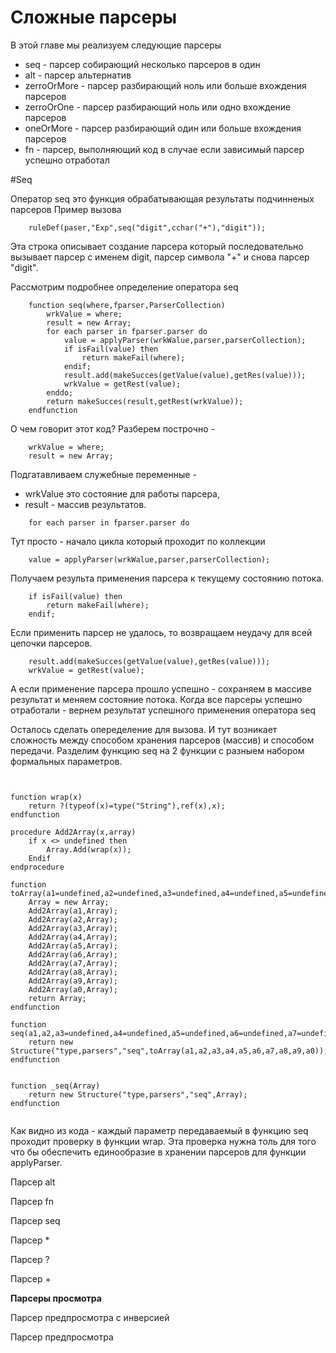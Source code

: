 # Сложные парсеры
В этой главе мы реализуем следующие парсеры 
* seq - парсер собирающий несколько парсеров в один
* alt - парсер альтернатив
* zerroOrMore - парсер разбирающий ноль или больше вхождения парсеров
* zerroOrOne - парсер разбирающий ноль или одно вхождение парсеров
* oneOrMore - парсер разбирающий один или больше вхождения парсеров
* fn - парсер, выполняющий код в случае если зависимый парсер успешно отработал


#Seq

Оператор seq это функция обрабатывающая результаты подчинненых парсеров
Пример вызова 
```
	ruleDef(paser,"Exp",seq("digit",cchar("+"),"digit"));
```

Эта строка описывает создание парсера который последовательно вызывает парсер с именем digit, парсер символа "+" и снова парсер "digit".

Рассмотрим подробнее определение оператора seq
```
	function seq(where,fparser,ParserCollection)
		wrkValue = where;
		result = new Array;
		for each parser in fparser.parser do
			value = applyParser(wrkWalue,parser,parserCollection);
			if isFail(value) then
				return makeFail(where);
			endif;
			result.add(makeSucces(getValue(value),getRes(value)));
			wrkValue = getRest(value);
		enddo;
		return makeSucces(result,getRest(wrkValue));
	endfunction
```

О чем говорит этот код? Разберем построчно - 

```
	wrkValue = where;
	result = new Array;
```
Подгатавливаем служебные переменные - 
* wrkValue это состояние для работы парсера, 
* result - массив результатов. 

```
	for each parser in fparser.parser do	
```
Тут просто - начало цикла который проходит по коллекции 

```
	value = applyParser(wrkWalue,parser,parserCollection);
```
Получаем результа применения парсера к текущему состоянию потока. 
```
	if isFail(value) then
		return makeFail(where);
	endif;
```
Если применить парсер не удалось, то возвращаем неудачу для всей цепочки парсеров. 
```
	result.add(makeSucces(getValue(value),getRes(value)));
	wrkValue = getRest(value);
```
А если применение парсера прошло успешно - сохраняем в массиве результат и меняем состояние потока.
Когда все парсеры успешно отработали - вернем результат успешного применения оператора seq


Осталось сделать опеределение для вызова. И тут возникает сложность между способом хранения парсеров (массив) и способом передачи. Разделим функцию seq на 2 функции с разныем набором формальных параметров.

```


function wrap(x)
    return ?(typeof(x)=type("String"),ref(x),x);
endfunction

procedure Add2Array(x,array)
    if x <> undefined then
        Array.Add(wrap(x));
    Endif
endprocedure

function toArray(a1=undefined,a2=undefined,a3=undefined,a4=undefined,a5=undefined,a6=undefined,a7=undefined,a8=undefined,a9=undefined,a0=undefined)
    Array = new Array;
    Add2Array(a1,Array);
    Add2Array(a2,Array);
    Add2Array(a3,Array);
    Add2Array(a4,Array);
    Add2Array(a5,Array);
    Add2Array(a6,Array);
    Add2Array(a7,Array);
    Add2Array(a8,Array);
    Add2Array(a9,Array);
    Add2Array(a0,Array);
    return Array;
endfunction

function seq(a1,a2,a3=undefined,a4=undefined,a5=undefined,a6=undefined,a7=undefined,a8=undefined,a9=undefined,a0=undefined)
    return new Structure("type,parsers","seq",toArray(a1,a2,a3,a4,a5,a6,a7,a8,a9,a0));
endfunction


function _seq(Array)
    return new Structure("type,parsers","seq",Array);
endfunction


```

Как видно из кода - каждый параметр передаваемый в функцию seq проходит проверку в функции wrap. Эта проверка нужна толь для того что бы обеспечить единообразие в хранении парсеров для функции applyParser.  



Парсер alt

Парсер fn

Парсер seq

Парсер *

Парсер ?

Парсер +

**Парсеры просмотра**

Парсер предпросмотра с инверсией

Парсер предпросмотра
